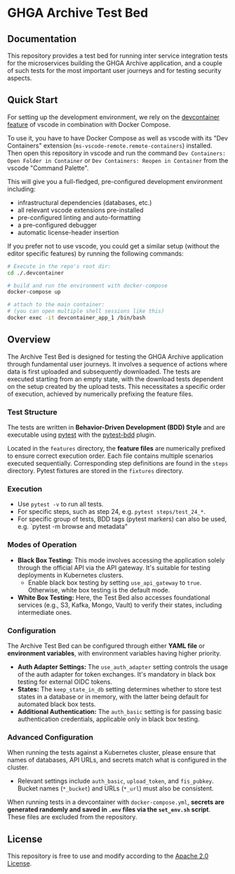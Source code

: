 # GHGA Archive Test Bed

## Documentation

This repository provides a test bed for running inter service integration tests
for the microservices building the GHGA Archive application, and a couple of such
tests for the most important user journeys and for testing security aspects.

## Quick Start

For setting up the development environment, we rely on the
[devcontainer feature](https://code.visualstudio.com/docs/remote/containers) of vscode
in combination with Docker Compose.

To use it, you have to have Docker Compose as well as vscode with its "Dev Containers" extension (`ms-vscode-remote.remote-containers`) installed.
Then open this repository in vscode and run the command
`Dev Containers: Open Folder in Container` or `Dev Containers: Reopen in Container` from the vscode "Command Palette".

This will give you a full-fledged, pre-configured development environment including:
- infrastructural dependencies (databases, etc.)
- all relevant vscode extensions pre-installed
- pre-configured linting and auto-formatting
- a pre-configured debugger
- automatic license-header insertion

If you prefer not to use vscode, you could get a similar setup (without the editor specific features)
by running the following commands:

```bash
# Execute in the repo's root dir:
cd ./.devcontainer

# build and run the environment with docker-compose
docker-compose up

# attach to the main container:
# (you can open multiple shell sessions like this)
docker exec -it devcontainer_app_1 /bin/bash
```


## Overview

The Archive Test Bed is designed for testing the GHGA Archive application through fundamental user journeys. It involves a sequence of actions where data is first uploaded and subsequently downloaded. The tests are executed starting from an empty state, with the download tests dependent on the setup created by the upload tests. This necessitates a specific order of execution, achieved by numerically prefixing the feature files.

### Test Structure

The tests are written in **Behavior-Driven Development (BDD) Style** and are executable using [pytest](https://docs.pytest.org) with the [pytest-bdd](https://pytest-bdd.readthedocs.io) plugin.

Located in the `features` directory, the **feature files** are numerically prefixed to ensure correct execution order. Each file contains multiple scenarios executed sequentially. Corresponding step definitions are found in the `steps` directory. Pytest fixtures are stored in the `fixtures` directory.

### Execution

- Use `pytest -v` to run all tests.
- For specific steps, such as step 24, e.g. `pytest steps/test_24_*`.
- For specific group of tests, BDD tags (pytest markers) can also be used, e.g. `pytest -m browse and metadata"

### Modes of Operation

- **Black Box Testing:** This mode involves accessing the application solely through the official API via the API gateway. It's suitable for testing deployments in Kubernetes clusters.
    - Enable black box testing by setting `use_api_gateway` to `true`. Otherwise, white box testing is the default mode.
- **White Box Testing:** Here, the Test Bed also accesses foundational services (e.g., S3, Kafka, Mongo, Vault) to verify their states, including intermediate ones.

### Configuration

The Archive Test Bed can be configured through either **YAML file** or **environment variables**, with environment variables having higher priority.

- **Auth Adapter Settings:** The `use_auth_adapter` setting controls the usage of the auth adapter for token exchanges. It's mandatory in black box testing for external OIDC tokens.
- **States:** The `keep_state_in_db` setting determines whether to store test states in a database or in memory, with the latter being default for automated black box tests.
- **Additional Authentication:** The `auth_basic` setting is for passing basic authentication credentials, applicable only in black box testing.


### Advanced Configuration

When running the tests against a Kubernetes cluster, please ensure that names of databases, API URLs, and secrets match what is configured in the cluster.

- Relevant settings include `auth_basic`, `upload_token`, and `fis_pubkey`. Bucket names (`*_bucket`) and URLs (`*_url`) must also be consistent.

When running tests in a devcontainer with `docker-compose.yml`, **secrets are generated randomly and saved in `.env` files via the `set_env.sh` script**. These files are excluded from the repository.

## License

This repository is free to use and modify according to the [Apache 2.0 License](./LICENSE).
